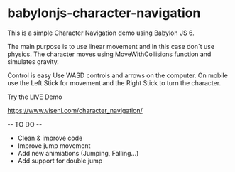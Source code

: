 ﻿# babylonjs-character-navigation
This is a simple Character Navigation demo using Babylon JS 6.

The main purpose is to use linear movement and in this case don´t use physics.
The character moves using MoveWithCollisions function and simulates gravity.

Control is easy
Use WASD controls and arrows on the computer.
On mobile use the Left Stick for movement and the Right Stick to turn the character.

Try the LIVE Demo

https://www.viseni.com/character_navigation/


-- TO DO --
- Clean & improve code
- Improve jump movement
- Add new animiations (Jumping, Falling...)
- Add support for double jump
